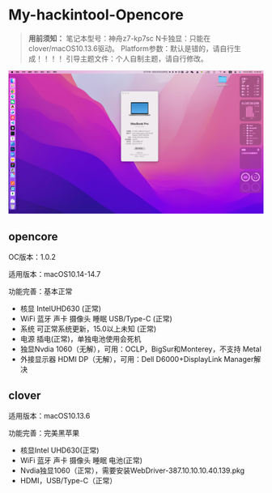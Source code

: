 # My-hackintool-Opencore

> **用前须知：**
> 笔记本型号：神舟z7-kp7sc
> N卡独显：只能在clover/macOS10.13.6驱动。
> Platform参数：默认是错的，请自行生成！！！！
> 引导主题文件：个人自制主题，请自行修改。

![](/1.png)

## opencore

OC版本：1.0.2

适用版本：macOS10.14-14.7

功能完善：基本正常
- 核显 IntelUHD630 (正常)
- WiFi 蓝牙 声卡 摄像头 睡眠 USB/Type-C (正常)
- 系统 可正常系统更新，15.0以上未知 (正常)
- 电源 插电(正常)，单独电池使用会死机
- 独显Nvdia 1060（无解），可用：OCLP，BigSur和Monterey，不支持 Metal
- 外接显示器 HDMI DP（无解），可用：Dell D6000+DisplayLink Manager解决

## clover

适用版本：macOS10.13.6

功能完善：完美黑苹果
- 核显Intel UHD630(正常)
- WiFi 蓝牙 声卡 摄像头 睡眠 电池(正常)
- Nvdia独显1060（正常），需要安装WebDriver-387.10.10.10.40.139.pkg
- HDMI，USB/Type-C（正常）